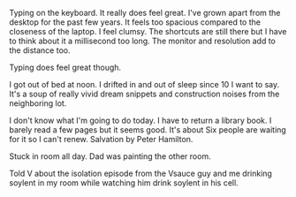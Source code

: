 Typing on the keyboard. It really does feel great. I've grown apart from the desktop for the past few years. It feels too spacious compared to the closeness of the laptop. I feel clumsy. The shortcuts are still there but I have to think about it a millisecond too long. The monitor and resolution add to the distance too.

Typing does feel great though.

I got out of bed at noon. I drifted in and out of sleep since 10 I want to say. It's a soup of really vivid dream snippets and construction noises from the neighboring lot.

I don't know what I'm going to do today. I have to return a library book. I barely read a few pages but it seems good. It's about  Six people are waiting for it so I can't renew. Salvation by Peter Hamilton.

Stuck in room all day. Dad was painting the other room.

Told V about the isolation episode from the Vsauce guy and me drinking soylent in my room while watching him drink soylent in his cell.
